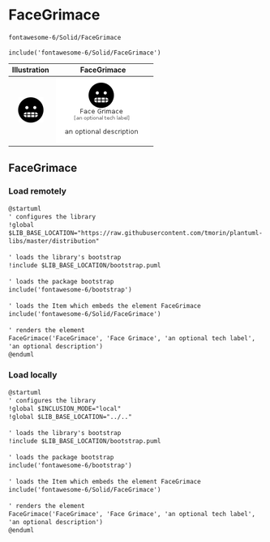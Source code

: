 # FaceGrimace


```text
fontawesome-6/Solid/FaceGrimace
```

```text
include('fontawesome-6/Solid/FaceGrimace')
```



| Illustration | FaceGrimace |
| :---: | :---: |
| ![illustration for Illustration](../../fontawesome-6/Solid/FaceGrimace.png) | ![illustration for FaceGrimace](../../fontawesome-6/Solid/FaceGrimace.Local.png) |




## FaceGrimace

### Load remotely
```plantuml
@startuml
' configures the library
!global $LIB_BASE_LOCATION="https://raw.githubusercontent.com/tmorin/plantuml-libs/master/distribution"

' loads the library's bootstrap
!include $LIB_BASE_LOCATION/bootstrap.puml

' loads the package bootstrap
include('fontawesome-6/bootstrap')

' loads the Item which embeds the element FaceGrimace
include('fontawesome-6/Solid/FaceGrimace')

' renders the element
FaceGrimace('FaceGrimace', 'Face Grimace', 'an optional tech label', 'an optional description')
@enduml
```

### Load locally
```plantuml
@startuml
' configures the library
!global $INCLUSION_MODE="local"
!global $LIB_BASE_LOCATION="../.."

' loads the library's bootstrap
!include $LIB_BASE_LOCATION/bootstrap.puml

' loads the package bootstrap
include('fontawesome-6/bootstrap')

' loads the Item which embeds the element FaceGrimace
include('fontawesome-6/Solid/FaceGrimace')

' renders the element
FaceGrimace('FaceGrimace', 'Face Grimace', 'an optional tech label', 'an optional description')
@enduml
```

